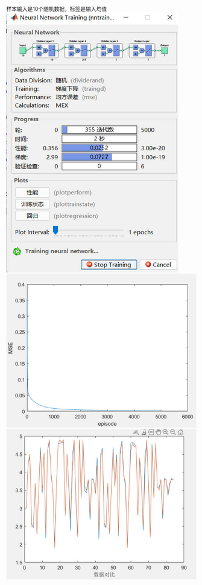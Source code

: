 样本输入是10个随机数据，标签是输入均值  
![image](https://github.com/wangjunhe8127/matlab_bp_predictions/blob/main/pic/Snipaste_2022-05-29_12-39-42.jpg)  
![image](https://github.com/wangjunhe8127/matlab_bp_predictions/blob/main/pic/Snipaste_2022-05-29_12-40-08.jpg)  
![image](https://github.com/wangjunhe8127/matlab_bp_predictions/blob/main/pic/Snipaste_2022-05-29_12-40-41.jpg)  
